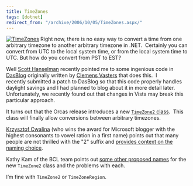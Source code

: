```yaml
---
title: TimeZones
tags: [dotnet]
redirect_from: "/archive/2006/10/05/TimeZones.aspx/"
---
```


[![TimeZones](https://haacked.com/assets/images/haacked_com/WindowsLiveWriter/TimeZones_105BD/timezone_thumb.jpg)](https://haacked.com/assets/images/haacked_com/WindowsLiveWriter/TimeZones_105BD/timezone2.jpg)
Right now, there is no easy way to convert a time from one arbitrary
timezone to another arbitrary timezone in .NET.  Certainly you can
convert from UTC to the local system time, or from the local system time
to UTC. But how do you convert from PST to EST?

Well [Scott Hanselman](http://www.hanselman.com/blog/ "Computer Zen")
recently pointed me to some ingenious code in
[DasBlog](http://dasblog.net/ "DasBlog") originally written by [Clemens
Vasters](http://staff.newtelligence.net/clemensv/ "Clemens Vasters' blog") that
does this.  I recently submitted a patch to DasBlog so that this code
properly handles daylight savings and I had planned to blog about it in
more detail later.  Unfortunately, we recently found out that changes in
Vista may break this particular approach.

It turns out that the Orcas release introduces a new [`TimeZone2`
class](http://blogs.msdn.com/bclteam/archive/2006/10/03/System.TimeZone2-Starter-Guide-_5B00_Kathy-Kam_5D00_.aspx "TimeZone2 Starter Guide"). 
This class will finally allow conversions between arbitrary timezones.

[Krzysztof
Cwalina](http://blogs.msdn.com/kcwalina/ "Krzysztof Cwalina's Blog")
(who wins the award for Microsoft blogger with the highest consonants to
vowel ration in a first name) points out that many people are not
thrilled with the "2" suffix and [provides context on the naming
choice](http://blogs.msdn.com/kcwalina/archive/2006/10/06/TimeZone2Naming.aspx "Naming TimeZone2"). 

Kathy Kam of the BCL team points out [some other proposed
names](http://blogs.msdn.com/kathykam/archive/2006/10/06/Naming-Guideline-Discussion.aspx "Naming Guideline")
for the new `TimeZone2` class and the problems with each.

I’m fine with `TimeZone2` or `TimeZoneRegion`.

 

